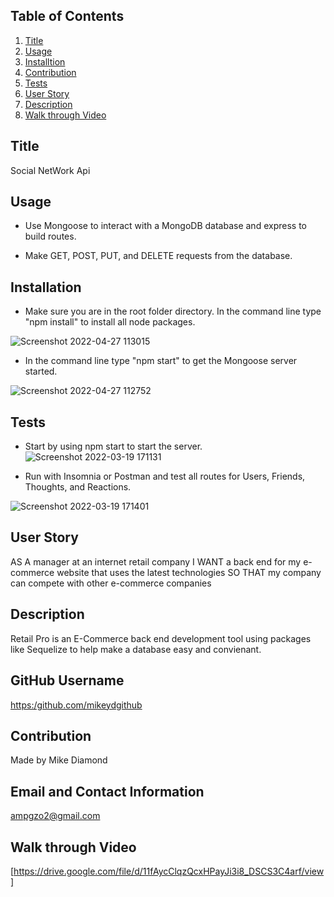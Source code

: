 
  ## Table of Contents
  1. [Title](#Title)
  2. [Usage](#Usage)
  3. [Installtion](#Installtion)
  5. [Contribution](#Contribution)
  6. [Tests](#Test)
  7. [User Story](#Story)
  8. [Description](#Description)
  9. [Walk through Video](#Video)

  ## Title

  Social NetWork Api
  
  ## Usage

  * Use Mongoose to interact with a MongoDB database and express to build routes.

  * Make GET, POST, PUT, and DELETE requests from the database.

  ## Installation

  * Make sure you are in the root folder directory. In the command line type "npm install" to install all node packages.
  
  ![Screenshot 2022-04-27 113015](https://user-images.githubusercontent.com/94988620/165555208-e160cdc2-6951-4ce9-883b-09789432edb1.png)


  * In the command line type "npm start" to get the Mongoose server started.
  
  ![Screenshot 2022-04-27 112752](https://user-images.githubusercontent.com/94988620/165555045-b637a52f-b235-4d28-a960-649d65d32edb.png)
  

  ## Tests
  * Start by using npm start to start the server.
   ![Screenshot 2022-03-19 171131](https://user-images.githubusercontent.com/94988620/159138525-6c1e5332-fc7a-4de4-bc16-e29e34544334.jpg)
  
  * Run with Insomnia or Postman and test all routes for Users, Friends, Thoughts, and Reactions.
  
  ![Screenshot 2022-03-19 171401](https://user-images.githubusercontent.com/94988620/159138590-38510e8d-befb-4173-be24-60c59633084d.jpg)

  
  ## User Story

  AS A manager at an internet retail company
  I WANT a back end for my e-commerce website that uses the latest technologies
  SO THAT my company can compete with other e-commerce companies

  ## Description

  Retail Pro is an E-Commerce back end development tool using packages like Sequelize to help make a database easy and convienant. 

  ## GitHub Username
    
  [https:/github.com/mikeydgithub](https:/github.com/mikeydgithub)
  
  ## Contribution

  Made by Mike Diamond
  
  ## Email and Contact Information
     
  ampgzo2@gmail.com

  ## Walk through Video
  [https://drive.google.com/file/d/11fAycClqzQcxHPayJi3i8_DSCS3C4arf/view]
  
